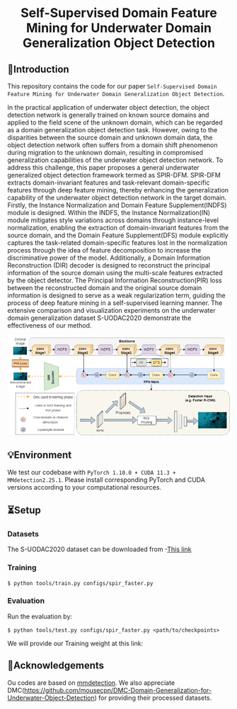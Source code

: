 
<div align="center">
<h1> Self-Supervised Domain Feature Mining for Underwater Domain
Generalization Object Detection </h1>


</div>


## 👀Introduction

This repository contains the code for our paper `Self-Supervised Domain Feature Mining for Underwater Domain
Generalization Object Detection`.

In the practical application of underwater object detection, the object detection network is generally trained on known source domains and applied to the field scene of the unknown domain, which can be regarded as a domain generalization object detection task. However, owing to the disparities between the source domain and unknown domain data, the object detection network often suffers from a domain shift phenomenon during migration to the unknown domain, resulting in compromised generalization capabilities of the underwater object detection network. To address this challenge, this paper proposes a general underwater generalized object detection framework termed as SPIR-DFM. SPIR-DFM extracts domain-invariant features and task-relevant domain-specific features through deep feature mining, thereby enhancing the generalization capability of the underwater object detection network in the target domain. Firstly, the Instance Normalization and Domain Feature Supplement(INDFS) module is designed. Within the INDFS, the Instance Normalization(IN) module mitigates style variations across domains through instance-level normalization, enabling the extraction of domain-invariant features from the source domain, and the Domain Feature Supplement(DFS) module explicitly captures the task-related domain-specific features lost in the normalization process through the idea of feature decomposition to increase the discriminative power of the model. Additionally, a Domain Information Reconstruction (DIR) decoder is designed to reconstruct the principal information of the source domain using the multi-scale features extracted by the object detector. The Principal Information Reconstruction(PIR) loss between the reconstructed domain and the original source domain information is designed to serve as a weak regularization term, guiding the process of deep feature mining in a self-supervised learning manner. The extensive comparison and visualization experiments on the underwater domain generalization dataset S-UODAC2020 demonstrate the effectiveness of our method.

![](figs/fig1.png)

## 💡Environment

We test our codebase with `PyTorch 1.10.0 + CUDA 11.3 + MMdetection2.25.1`. Please install corresponding PyTorch and CUDA versions according to your computational resources.


## ⏳Setup

### Datasets
The S-UODAC2020 dataset can be downloaded from -[This link](https://github.com/mousecpn/DMC-Domain-Generalization-for-Underwater-Object-Detection)




### Training

    $ python tools/train.py configs/spir_faster.py



### Evaluation
Run the evaluation by:

    $ python tools/test.py configs/spir_faster.py <path/to/checkpoints>

We will provide our Training weight at this link:


## 🙏Acknowledgements

Ou codes are based on [mmdetection](https://github.com/open-mmlab/mmdetection).
We also appreciate DMC(https://github.com/mousecpn/DMC-Domain-Generalization-for-Underwater-Object-Detection) for providing their processed datasets.




